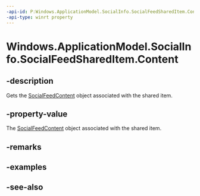 ```yaml
---
-api-id: P:Windows.ApplicationModel.SocialInfo.SocialFeedSharedItem.Content
-api-type: winrt property
---
```


<!-- Property syntax
public Windows.ApplicationModel.SocialInfo.SocialFeedContent Content { get; }
-->

# Windows.ApplicationModel.SocialInfo.SocialFeedSharedItem.Content

## -description
Gets the [SocialFeedContent](socialfeedcontent.md) object associated with the shared item.

## -property-value
The [SocialFeedContent](socialfeedcontent.md) object associated with the shared item.

## -remarks

## -examples

## -see-also
